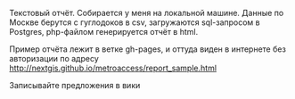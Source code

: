 Текстовый отчёт.
Собирается у меня на локальной машине.
Данные по Москве берутся с гуглодоков в csv, загружаются sql-запросом в Postgres, php-файлом генерируется отчёт в html.

Пример отчёта лежит в ветке gh-pages, и оттуда виден в интернете без авторизации по адресу http://nextgis.github.io/metroaccess/report_sample.html

Записывайте предложения в вики
